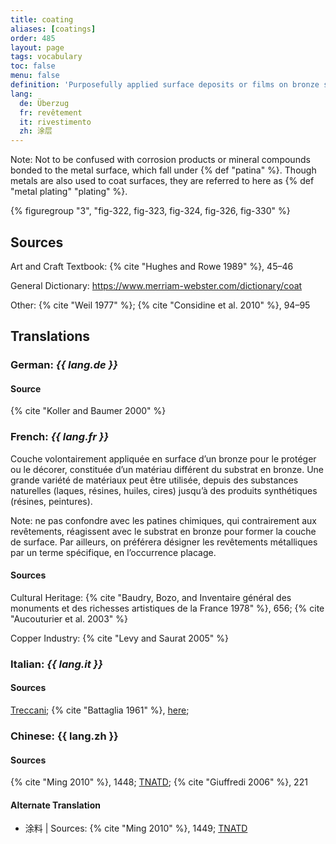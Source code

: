 ```yaml
---
title: coating
aliases: [coatings]
order: 485
layout: page
tags: vocabulary
toc: false
menu: false
definition: 'Purposefully applied surface deposits or films on bronze sculpture that consist of materials chemically different from the metal substrate. Their composition can vary widely, ranging from natural substances such as lacquer, resin, oil, and wax to synthetic resins. Coatings may be decorative and/or protective. In the study of Renaissance bronzes, for example, applied lacquer-like coatings are often referred to as “organic patinas.”'
lang:
  de: Überzug
  fr: revêtement
  it: rivestimento
  zh: 涂层
---
```


<div class="backmatter">
Note: Not to be confused with corrosion products or mineral compounds bonded to the metal surface, which fall under {% def "patina" %}. Though metals are also used to coat surfaces, they are referred to here as {% def "metal plating" "plating" %}.
</div>

{% figuregroup "3", "fig-322, fig-323, fig-324, fig-326, fig-330" %}

## Sources

Art and Craft Textbook: {% cite "Hughes and Rowe 1989" %}, 45–46

General Dictionary: <https://www.merriam-webster.com/dictionary/coat>

Other: {% cite "Weil 1977" %}; {% cite "Considine et al. 2010" %}, 94–95

## Translations

<div class="accordion">

### **German**: *{{ lang.de }}*

#### Source

{% cite "Koller and Baumer 2000" %}

### **French**: *{{ lang.fr }}*

Couche volontairement appliquée en surface d’un bronze pour le protéger ou le décorer, constituée d’un matériau différent du substrat en bronze. Une grande variété de matériaux peut être utilisée, depuis des substances naturelles (laques, résines, huiles, cires) jusqu’à des produits synthétiques (résines, peintures).

<div class="backmatter">
Note: ne pas confondre avec les patines chimiques, qui contrairement aux revêtements, réagissent avec le substrat en bronze pour former la couche de surface. Par ailleurs, on préférera désigner les revêtements métalliques par un terme spécifique, en l’occurrence placage.
</div>

#### Sources

Cultural Heritage: {% cite "Baudry, Bozo, and Inventaire général des monuments et des richesses artistiques de la France 1978" %}, 656; {% cite "Aucouturier et al. 2003" %}

Copper Industry: {% cite "Levy and Saurat 2005" %}

### **Italian**: *{{ lang.it }}*

#### Sources

[Treccani](https://www.treccani.it/vocabolario/rivestimento); {% cite "Battaglia 1961" %}, [here](http://www.gdli.it/pdf_viewer/Scripts/pdf.js/web/viewer.asp?file=/PDF/GDLI16/GDLI_16_ocr_1065.pdf&parola=rivestimento);

### **Chinese**: {{ lang.zh }}

#### Sources

{% cite "Ming 2010" %}, 1448; [TNATD](https://terms.naer.edu.tw/detail/207700/?index=8); {% cite "Giuffredi 2006" %}, 221

#### Alternate Translation

- 涂料 | Sources: {% cite "Ming 2010" %}, 1449; [TNATD](https://terms.naer.edu.tw/detail/627946/?index=6)

</div>
